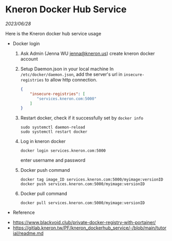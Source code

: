 # Kneron Docker Hub Service

*2023/06/28*

Here is the Kneron docker hub service usage

- Docker login
  1. Ask Admin (Jenna WU jenna@kneron.us) create kneron docker account
  2. Setup Daemon.json in your local machine
     In `/etc/docker/daemon.json`, add the server's url in `insecure-registries` to allow http connection.

     ```json
     {
         "insecure-registries": [
            "services.kneron.com:5000"
         ]
     }
     ```
  3. Restart docker, check if it successfully set by `docker info` 

     ```shell
     sudo systemctl daemon-reload
     sudo systemctl restart docker
     ```
  4. Log in kneron docker
     ```shell
     docker login services.kneron.com:5000
     ```
     enter username and password
  5. Docker push command

     ```shell
     docker tag image_ID services.kneron.com:5000/myimage:versionID  
     docker push services.kneron.com:5000/myimage:versionID
     ```
  6. Docker pull command

     ```shell
     docker pull services.kneron.com:5000/myimage:versionID
     ```
- Reference

* https://www.blackvoid.club/private-docker-registry-with-portainer/
* https://gitlab.kneron.tw/PF/kneron_dockerhub_service/-/blob/main/tutorial/readme.md
